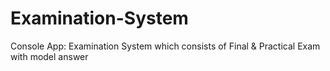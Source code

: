 # Examination-System
Console App: Examination System which consists of Final &amp; Practical Exam with model answer
